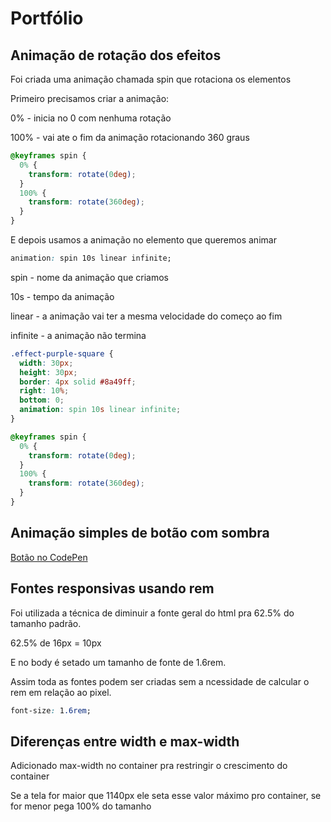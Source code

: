 # Portfólio

## Animação de rotação dos efeitos 

Foi criada uma animação chamada spin que rotaciona os elementos

Primeiro precisamos criar a animação:

0% - inicia no 0 com nenhuma rotação

100% - vai ate o fim da animação rotacionando 360 graus

```css
@keyframes spin {
  0% {
    transform: rotate(0deg);
  }
  100% {
    transform: rotate(360deg);
  }
}
```
E depois usamos a animação no elemento que queremos animar

```css
animation: spin 10s linear infinite;
```

spin - nome da animação que criamos 

10s - tempo da animação

linear - a animação vai ter a mesma velocidade do começo ao fim 

infinite - a animação não termina

```css
.effect-purple-square {
  width: 30px;
  height: 30px;
  border: 4px solid #8a49ff;
  right: 10%;
  bottom: 0;
  animation: spin 10s linear infinite;
}

@keyframes spin {
  0% {
    transform: rotate(0deg);
  }
  100% {
    transform: rotate(360deg);
  }
}
```

## Animação simples de botão com sombra

[Botão no CodePen](https://codepen.io/kadoohd/pen/ZEyYMRR)

## Fontes responsivas usando rem

Foi utilizada a técnica de diminuir a fonte geral do html pra 62.5% do tamanho padrão.

62.5% de 16px = 10px

E no body é setado um tamanho de fonte de 1.6rem.

Assim toda as fontes podem ser criadas sem a ncessidade de calcular o rem em relação ao pixel.

```css
font-size: 1.6rem;
```

## Diferenças entre width e max-width

Adicionado max-width no container pra restringir o crescimento do container

Se a tela for maior que 1140px ele seta esse valor máximo pro container, se for menor pega 100%
do tamanho